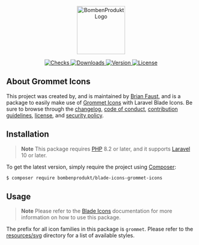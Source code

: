 <p align="center">
    <a href="https://bombenprodukt.com" target="_blank">
        <img src="https://raw.githubusercontent.com/faustbrian/assets/main/logo-text.svg" width="128" alt="BombenProdukt Logo" />
    </a>
</p>

<p align="center">
    <a href="https://github.com/faustbrian/blade-icons-grommet-icons/actions">
        <img src="https://badge.sh/github/check-runs/BombenProdukt/blade-icons-grommet-icons" alt="Checks" />
    </a>
    <a href="https://packagist.org/packages/bombenprodukt/blade-icons-grommet-icons">
        <img src="https://badge.sh/packagist/downloads/BombenProdukt/blade-icons-grommet-icons" alt="Downloads" />
    </a>
    <a href="https://packagist.org/packages/bombenprodukt/blade-icons-grommet-icons">
        <img src="https://badge.sh/packagist/version/BombenProdukt/blade-icons-grommet-icons" alt="Version" />
    </a>
    <a href="https://packagist.org/packages/bombenprodukt/blade-icons-grommet-icons">
        <img src="https://badge.sh/packagist/license/BombenProdukt/blade-icons-grommet-icons" alt="License" />
    </a>
</p>

## About Grommet Icons

This project was created by, and is maintained by [Brian Faust](https://github.com/faustbrian), and is a package to easily make use of [Grommet Icons](https://github.com/grommet/grommet-icons) with Laravel Blade Icons. Be sure to browse through the [changelog](CHANGELOG.md), [code of conduct](.github/CODE_OF_CONDUCT.md), [contribution guidelines](.github/CONTRIBUTING.md), [license](LICENSE), and [security policy](.github/SECURITY.md).

## Installation

> **Note**
> This package requires [PHP](https://www.php.net/) 8.2 or later, and it supports [Laravel](https://laravel.com/) 10 or later.

To get the latest version, simply require the project using [Composer](https://getcomposer.org/):

```bash
$ composer require bombenprodukt/blade-icons-grommet-icons
```

## Usage

> **Note**
> Please refer to the [Blade Icons](https://github.com/faustbrian/blade-icons) documentation for more information on how to use this package.

The prefix for all icon families in this package is `grommet`. Please refer to the [resources/svg](/resources/svg) directory for a list of available styles.
